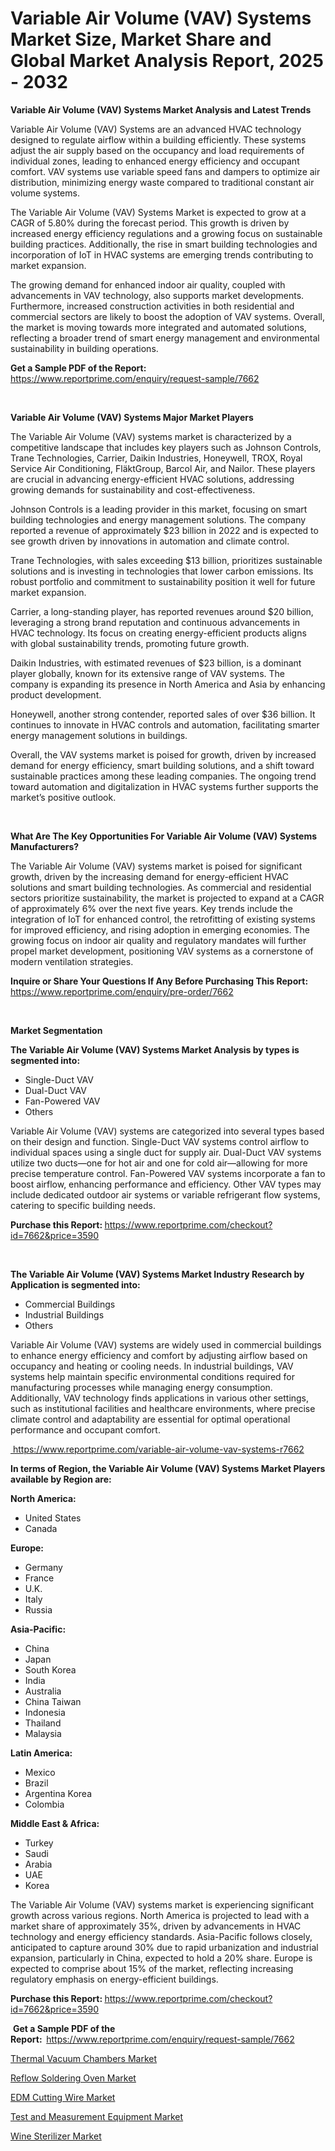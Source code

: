 <p><h1>Variable Air Volume (VAV) Systems Market Size, Market Share and Global Market Analysis Report, 2025 - 2032</h1></p><p><strong>Variable Air Volume (VAV) Systems Market Analysis and Latest Trends</strong></p>
<p><p>Variable Air Volume (VAV) Systems are an advanced HVAC technology designed to regulate airflow within a building efficiently. These systems adjust the air supply based on the occupancy and load requirements of individual zones, leading to enhanced energy efficiency and occupant comfort. VAV systems use variable speed fans and dampers to optimize air distribution, minimizing energy waste compared to traditional constant air volume systems.</p><p>The Variable Air Volume (VAV) Systems Market is expected to grow at a CAGR of 5.80% during the forecast period. This growth is driven by increased energy efficiency regulations and a growing focus on sustainable building practices. Additionally, the rise in smart building technologies and incorporation of IoT in HVAC systems are emerging trends contributing to market expansion. </p><p>The growing demand for enhanced indoor air quality, coupled with advancements in VAV technology, also supports market developments. Furthermore, increased construction activities in both residential and commercial sectors are likely to boost the adoption of VAV systems. Overall, the market is moving towards more integrated and automated solutions, reflecting a broader trend of smart energy management and environmental sustainability in building operations.</p></p>
<p><strong>Get a Sample PDF of the Report:&nbsp;</strong> <a href="https://www.reportprime.com/enquiry/request-sample/7662?utm_campaign=33&utm_medium=2&utm_source=Github&utm_content=ia&utm_term=19032025&utm_id=variable-air-volume-vav-systems">https://www.reportprime.com/enquiry/request-sample/7662</a></p>
<p>&nbsp;</p>
<p><strong>Variable Air Volume (VAV) Systems Major Market Players</strong></p>
<p><p>The Variable Air Volume (VAV) systems market is characterized by a competitive landscape that includes key players such as Johnson Controls, Trane Technologies, Carrier, Daikin Industries, Honeywell, TROX, Royal Service Air Conditioning, FläktGroup, Barcol Air, and Nailor. These players are crucial in advancing energy-efficient HVAC solutions, addressing growing demands for sustainability and cost-effectiveness.</p><p>Johnson Controls is a leading provider in this market, focusing on smart building technologies and energy management solutions. The company reported a revenue of approximately $23 billion in 2022 and is expected to see growth driven by innovations in automation and climate control.</p><p>Trane Technologies, with sales exceeding $13 billion, prioritizes sustainable solutions and is investing in technologies that lower carbon emissions. Its robust portfolio and commitment to sustainability position it well for future market expansion.</p><p>Carrier, a long-standing player, has reported revenues around $20 billion, leveraging a strong brand reputation and continuous advancements in HVAC technology. Its focus on creating energy-efficient products aligns with global sustainability trends, promoting future growth.</p><p>Daikin Industries, with estimated revenues of $23 billion, is a dominant player globally, known for its extensive range of VAV systems. The company is expanding its presence in North America and Asia by enhancing product development.</p><p>Honeywell, another strong contender, reported sales of over $36 billion. It continues to innovate in HVAC controls and automation, facilitating smarter energy management solutions in buildings.</p><p>Overall, the VAV systems market is poised for growth, driven by increased demand for energy efficiency, smart building solutions, and a shift toward sustainable practices among these leading companies. The ongoing trend toward automation and digitalization in HVAC systems further supports the market’s positive outlook.</p></p>
<p>&nbsp;</p>
<p><strong>What Are The Key Opportunities For Variable Air Volume (VAV) Systems Manufacturers?</strong></p>
<p><p>The Variable Air Volume (VAV) systems market is poised for significant growth, driven by the increasing demand for energy-efficient HVAC solutions and smart building technologies. As commercial and residential sectors prioritize sustainability, the market is projected to expand at a CAGR of approximately 6% over the next five years. Key trends include the integration of IoT for enhanced control, the retrofitting of existing systems for improved efficiency, and rising adoption in emerging economies. The growing focus on indoor air quality and regulatory mandates will further propel market development, positioning VAV systems as a cornerstone of modern ventilation strategies.</p></p>
<p><strong>Inquire or Share Your Questions If Any Before Purchasing This Report:</strong> <a href="https://www.reportprime.com/enquiry/pre-order/7662?utm_campaign=33&utm_medium=2&utm_source=Github&utm_content=ia&utm_term=19032025&utm_id=variable-air-volume-vav-systems">https://www.reportprime.com/enquiry/pre-order/7662</a></p>
<p>&nbsp;</p>
<p><strong>Market Segmentation</strong></p>
<p><strong>The Variable Air Volume (VAV) Systems Market Analysis by types is segmented into:</strong></p>
<p><ul><li>Single-Duct VAV</li><li>Dual-Duct VAV</li><li>Fan-Powered VAV</li><li>Others</li></ul></p>
<p><p>Variable Air Volume (VAV) systems are categorized into several types based on their design and function. Single-Duct VAV systems control airflow to individual spaces using a single duct for supply air. Dual-Duct VAV systems utilize two ducts—one for hot air and one for cold air—allowing for more precise temperature control. Fan-Powered VAV systems incorporate a fan to boost airflow, enhancing performance and efficiency. Other VAV types may include dedicated outdoor air systems or variable refrigerant flow systems, catering to specific building needs.</p></p>
<p><strong>Purchase this Report:&nbsp;</strong><a href="https://www.reportprime.com/checkout?id=7662&price=3590&utm_campaign=33&utm_medium=2&utm_source=Github&utm_content=ia&utm_term=19032025&utm_id=variable-air-volume-vav-systems">https://www.reportprime.com/checkout?id=7662&price=3590</a></p>
<p>&nbsp;</p>
<p><strong>The Variable Air Volume (VAV) Systems Market Industry Research by Application is segmented into:</strong></p>
<p><ul><li>Commercial Buildings</li><li>Industrial Buildings</li><li>Others</li></ul></p>
<p><p>Variable Air Volume (VAV) systems are widely used in commercial buildings to enhance energy efficiency and comfort by adjusting airflow based on occupancy and heating or cooling needs. In industrial buildings, VAV systems help maintain specific environmental conditions required for manufacturing processes while managing energy consumption. Additionally, VAV technology finds applications in various other settings, such as institutional facilities and healthcare environments, where precise climate control and adaptability are essential for optimal operational performance and occupant comfort.</p></p>
<p><a href="https://www.reportprime.com/variable-air-volume-vav-systems-r7662?utm_campaign=33&utm_medium=2&utm_source=Github&utm_content=ia&utm_term=19032025&utm_id=variable-air-volume-vav-systems">&nbsp;https://www.reportprime.com/variable-air-volume-vav-systems-r7662</a></p>
<p><strong>In terms of Region, the Variable Air Volume (VAV) Systems Market Players available by Region are:</strong></p>
<p>
    <p> <strong> North America: </strong>
        <ul>
            <li>United States</li>
            <li>Canada</li>
        </ul>
        </p> 
    <p> <strong> Europe: </strong>
        <ul>
            <li>Germany</li>
            <li>France</li>
            <li>U.K.</li>
            <li>Italy</li>
            <li>Russia</li>
        </ul>
        </p> 
    <p> <strong> Asia-Pacific: </strong>
        <ul>
            <li>China</li>
            <li>Japan</li>
            <li>South Korea</li>
            <li>India</li>
            <li>Australia</li>
            <li>China Taiwan</li>
            <li>Indonesia</li>
            <li>Thailand</li>
            <li>Malaysia</li>
        </ul>
        </p> 
    <p> <strong> Latin America: </strong>
        <ul>
            <li>Mexico</li>
            <li>Brazil</li>
            <li>Argentina Korea</li>
            <li>Colombia</li>
        </ul>
        </p> 
    <p> <strong> Middle East & Africa: </strong>
        <ul>
            <li>Turkey</li>
            <li>Saudi</li>
            <li>Arabia</li>
            <li>UAE</li>
            <li>Korea</li>
        </ul>
    </p>
    </p>
<p><p>The Variable Air Volume (VAV) systems market is experiencing significant growth across various regions. North America is projected to lead with a market share of approximately 35%, driven by advancements in HVAC technology and energy efficiency standards. Asia-Pacific follows closely, anticipated to capture around 30% due to rapid urbanization and industrial expansion, particularly in China, expected to hold a 20% share. Europe is expected to comprise about 15% of the market, reflecting increasing regulatory emphasis on energy-efficient buildings.</p></p>
<p><strong>Purchase this Report: </strong><a href="https://www.reportprime.com/checkout?id=7662&price=3590&utm_campaign=33&utm_medium=2&utm_source=Github&utm_content=ia&utm_term=19032025&utm_id=variable-air-volume-vav-systems">https://www.reportprime.com/checkout?id=7662&price=3590</a></p>
<p>&nbsp;<strong>Get a Sample PDF of the Report:&nbsp;&nbsp;</strong><a href="https://www.reportprime.com/enquiry/request-sample/7662?utm_campaign=33&utm_medium=2&utm_source=Github&utm_content=ia&utm_term=19032025&utm_id=variable-air-volume-vav-systems">https://www.reportprime.com/enquiry/request-sample/7662</a></p>
<p><strong></strong></p>
<p><p><a href="https://github.com/sungbruington660/Market-Research-Report-List-1/blob/main/thermal-vacuum-chambers-market.md?utm_campaign=33&utm_medium=2&utm_source=Github&utm_content=ia&utm_term=19032025&utm_id=variable-air-volume-vav-systems">Thermal Vacuum Chambers Market</a></p><p><a href="https://github.com/pimanoruman/Market-Research-Report-List-1/blob/main/reflow-soldering-oven-market.md?utm_campaign=33&utm_medium=2&utm_source=Github&utm_content=ia&utm_term=19032025&utm_id=variable-air-volume-vav-systems">Reflow Soldering Oven Market</a></p><p><a href="https://github.com/tashipmhuiri/Market-Research-Report-List-1/blob/main/edm-cutting-wire-market.md?utm_campaign=33&utm_medium=2&utm_source=Github&utm_content=ia&utm_term=19032025&utm_id=variable-air-volume-vav-systems">EDM Cutting Wire Market</a></p><p><a href="https://github.com/adyawafurber1/Market-Research-Report-List-1/blob/main/test-and-measurement-equipment-market.md?utm_campaign=33&utm_medium=2&utm_source=Github&utm_content=ia&utm_term=19032025&utm_id=variable-air-volume-vav-systems">Test and Measurement Equipment Market</a></p><p><a href="https://github.com/akrachveslov/Market-Research-Report-List-1/blob/main/wine-sterilizer-market.md?utm_campaign=33&utm_medium=2&utm_source=Github&utm_content=ia&utm_term=19032025&utm_id=variable-air-volume-vav-systems">Wine Sterilizer Market</a></p></p>